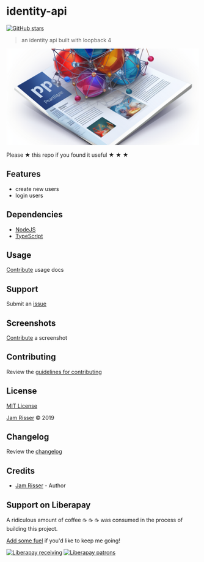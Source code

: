 # identity-api

[![GitHub stars](https://img.shields.io/github/stars/codejamninja/identity-api.svg?style=social&label=Stars)](https://github.com/codejamninja/identity-api)

> an identity api built with loopback 4

![](assets/identity-api.png)

Please ★ this repo if you found it useful ★ ★ ★


## Features

* create new users
* login users


## Dependencies

* [NodeJS](https://nodejs.org)
* [TypeScript](https://www.typescriptlang.org)


## Usage

[Contribute](https://github.com/codejamninja/identity-api/blob/master/CONTRIBUTING.md) usage docs


## Support

Submit an [issue](https://github.com/codejamninja/identity-api/issues/new)


## Screenshots

[Contribute](https://github.com/codejamninja/identity-api/blob/master/CONTRIBUTING.md) a screenshot


## Contributing

Review the [guidelines for contributing](https://github.com/codejamninja/identity-api/blob/master/CONTRIBUTING.md)


## License

[MIT License](https://github.com/codejamninja/identity-api/blob/master/LICENSE)

[Jam Risser](https://codejam.ninja) © 2019


## Changelog

Review the [changelog](https://github.com/codejamninja/identity-api/blob/master/CHANGELOG.md)


## Credits

* [Jam Risser](https://codejam.ninja) - Author


## Support on Liberapay

A ridiculous amount of coffee ☕ ☕ ☕ was consumed in the process of building this project.

[Add some fuel](https://liberapay.com/codejamninja/donate) if you'd like to keep me going!

[![Liberapay receiving](https://img.shields.io/liberapay/receives/codejamninja.svg?style=flat-square)](https://liberapay.com/codejamninja/donate)
[![Liberapay patrons](https://img.shields.io/liberapay/patrons/codejamninja.svg?style=flat-square)](https://liberapay.com/codejamninja/donate)
